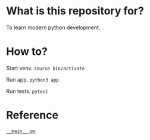 # What is this repository for?

To learn modern python development.


# How to?

Start venv.
`source bin/activate`

Run app.
`python3 app`

Run tests.
`pytest`

# Reference

[`__main__.py`](https://docs.python.org/ja/3/library/__main__.html#main-py-in-python-packages)

